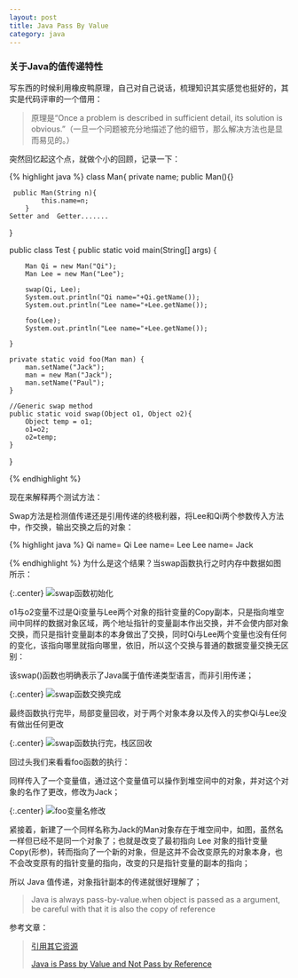 ```yaml
---
layout: post
title: Java Pass By Value
category: java
---
```


### 关于Java的值传递特性

写东西的时候利用橡皮鸭原理，自己对自己说话，梳理知识其实感觉也挺好的，其实是代码评审的一个借用：

>原理是“Once a problem is described in sufficient detail, its solution is obvious.”（一旦一个问题被充分地描述了他的细节，那么解决方法也是显而易见的。）

突然回忆起这个点，就做个小的回顾，记录一下：

{% highlight java %}
class Man{
     private name;
     public Man(){}

     public Man(String n){
            this.name=n;
        }
    Setter and  Getter.......
}

public class Test {
    public static void main(String[] args) {

        Man Qi = new Man("Qi");
        Man Lee = new Man("Lee");

        swap(Qi, Lee);
        System.out.println("Qi name="+Qi.getName());
        System.out.println("Lee name="+Lee.getName());

        foo(Lee);
        System.out.println("Lee name="+Lee.getName());

    }

    private static void foo(Man man) {
        man.setName("Jack");
        man = new Man("Jack");
        man.setName("Paul");
    }

    //Generic swap method
    public static void swap(Object o1, Object o2){
        Object temp = o1;
        o1=o2;
        o2=temp;
    }
}

{% endhighlight %}

现在来解释两个测试方法：

Swap方法是检测值传递还是引用传递的终极利器，将Lee和Qi两个参数传入方法中，作交换，输出交换之后的对象：

{% highlight java %}
Qi name=  Qi
Lee name= Lee
Lee name= Jack

{% endhighlight %}
为什么是这个结果？当swap函数执行之时内存中数据如图所示：

{:.center}
![swap函数初始化](http://qpncgsvxc.bkt.gdipper.com/assets%2Fimg%2F20150322%2Fswap_begin.PNG)

o1与o2变量不过是Qi变量与Lee两个对象的指针变量的Copy副本，只是指向堆空间中同样的数据对象区域，两个地址指针的变量副本作出交换，并不会使内部对象交换，而只是指针变量副本的本身做出了交换，同时Qi与Lee两个变量也没有任何的变化，该指向哪里就指向哪里，依旧，所以这个交换与普通的数据变量交换无区别：

该swap()函数也明确表示了Java属于值传递类型语言，而非引用传递；

{:.center}
![swap函数交换完成](http://qpncgsvxc.bkt.gdipper.com/assets%2Fimg%2F20150322%2Fswap_over.PNG)

最终函数执行完毕，局部变量回收，对于两个对象本身以及传入的实参Qi与Lee没有做出任何更改

{:.center}
![swap函数执行完，栈区回收](http://qpncgsvxc.bkt.gdipper.com/assets%2Fimg%2F20150322%2Fswap_none.PNG)

回过头我们来看看foo函数的执行：

同样传入了一个变量值，通过这个变量值可以操作到堆空间中的对象，并对这个对象的名作了更改，修改为Jack；

{:.center}
![foo变量名修改](http://qpncgsvxc.bkt.gdipper.com/assets%2Fimg%2F20150322%2Ffoo_begin.PNG)

紧接着，新建了一个同样名称为Jack的Man对象存在于堆空间中，如图，虽然名一样但已经不是同一个对象了；也就是改变了最初指向 Lee 对象的指针变量Copy(形参)，转而指向了一个新的对象，但是这并不会改变原先的对象本身，也不会改变原有的指针变量的指向，改变的只是指针变量的副本的指向；

所以 Java 值传递，对象指针副本的传递就很好理解了；


> Java is always pass-by-value.when object is passed as a argument, be careful with that it is also the copy of reference






参考文章：

>[引用其它资源](http://jekyllcn.com/docs/posts/  "Jekyllcn")
>
>[Java is Pass by Value and Not Pass by Reference](http://www.journaldev.com/3884/java-is-pass-by-value-and-not-pass-by-reference )
